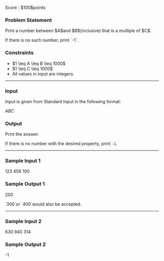 
<div>

<span>

<span>

<p>
Score : $100$points
</p>

<div>

<section>

### **Problem Statement**

<p>
Print a number between $A$and $B$(inclusive) that is a multiple of $C$.
</p>

<p>
If there is no such number, print `-1`.
</p>

</section>

</div>

<div>

<section>

### **Constraints**

<ul>

<li>
$1 \leq A \leq B \leq 1000$
</li>

<li>
$1 \leq C \leq 1000$
</li>

<li>
All values in input are integers.
</li>

</ul>

</section>

</div>

---

<div>

<div>

<section>

### **Input**

<p>
Input is given from Standard Input in the following format:
</p>

<div>

$A$$B$$C$
</div>

</section>

</div>

<div>

<section>

### **Output**

<p>
Print the answer.

If there is no number with the desired property, print `-1`.
</p>

</section>

</div>

</div>

---

<div>

<section>

### **Sample Input 1**

<div>

123 456 100

</div>

</section>

</div>

<div>

<section>

### **Sample Output 1**

<div>

200

</div>

<p>
`300`or `400`would also be accepted.
</p>

</section>

</div>

---

<div>

<section>

### **Sample Input 2**

<div>

630 940 314

</div>

</section>

</div>

<div>

<section>

### **Sample Output 2**

<div>

-1

</div>

</section>

</div>

</span>

</span>

</div>
